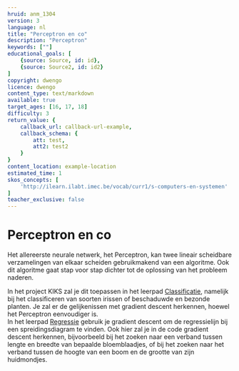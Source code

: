 ```yaml
---
hruid: anm_1304
version: 3
language: nl
title: "Perceptron en co"
description: "Perceptron"
keywords: [""]
educational_goals: [
    {source: Source, id: id}, 
    {source: Source2, id: id2}
]
copyright: dwengo
licence: dwengo
content_type: text/markdown
available: true
target_ages: [16, 17, 18]
difficulty: 3
return_value: {
    callback_url: callback-url-example,
    callback_schema: {
        att: test,
        att2: test2
    }
}
content_location: example-location
estimated_time: 1
skos_concepts: [
    'http://ilearn.ilabt.imec.be/vocab/curr1/s-computers-en-systemen'
]
teacher_exclusive: false
---
```


# Perceptron en co

Het allereerste neurale netwerk, het Perceptron, kan twee lineair scheidbare verzamelingen van elkaar scheiden gebruikmakend van een algoritme.
Ook dit algoritme gaat stap voor stap dichter tot de oplossing van het probleem naderen.

In het project KIKS zal je dit toepassen in het leerpad [Classificatie](https://dwengo.org/learning-path.html?hruid=kiks5_classificatie&language=nl&te=true&source_page=%2Fkiks%2F&source_title=%20KIKS#kiks_mnist;nl;3), namelijk bij het classificeren van soorten irissen of beschaduwde en bezonde planten. Je zal er de gelijkenissen met gradient descent herkennen, hoewel het Perceptron eenvoudiger is.<br>
In het leerpad [Regressie](https://dwengo.org/learning-path.html?hruid=kiks6_regressie&language=nl&te=true&source_page=%2Fkiks%2F&source_title=%20KIKS#kiks_iris_regressie;nl;3) gebruik je gradient descent om de regressielijn bij een spreidingsdiagram te vinden. Ook hier zal je in de code gradient descent herkennen, bijvoorbeeld bij het zoeken naar een verband tussen lengte en breedte van bepaalde bloemblaadjes, of bij het zoeken naar het verband tussen de hoogte van een boom en de grootte van zijn huidmondjes.  


